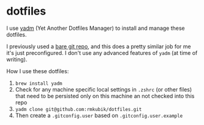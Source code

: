 # dotfiles

I use [yadm](https://yadm.io/) (Yet Another Dotfiles Manager) to install and manage these dotfiles.

I previously used a [bare git repo](https://www.atlassian.com/git/tutorials/dotfiles), and this does a pretty similar job for me it's just preconfigured. I don't use any advanced features of `yadm` (at time of writing).

How I use these dotfiles:
1. `brew install yadm`
2. Check for any machine specific local settings in `.zshrc` (or other files) that need to be persisted only on this machine an not checked into this repo
3. `yadm clone git@github.com:rmkubik/dotfiles.git`
4. Then create a `.gitconfig.user` based on `.gitconfig.user.example`
